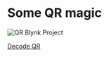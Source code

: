 # Some QR magic

![QR Blynk Project](https://doc.bigclown.cz/images/blynk/blynk-project-smart-led-1-QR.png)

[Decode QR](https://zxing.org/w/decode?u=https%3A%2F%2Fdoc.bigclown.cz%2Fimages%2Fblynk%2Fblynk-project-smart-led-1-QR.png)
